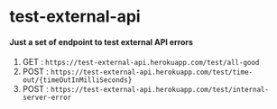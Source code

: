 # test-external-api
#### Just a set of endpoint to test external API errors

1. GET : `https://test-external-api.herokuapp.com/test/all-good`
2. POST : `https://test-external-api.herokuapp.com/test/time-out/{timeOutInMilliSeconds}`
3. POST : `https://test-external-api.herokuapp.com/test/internal-server-error`
